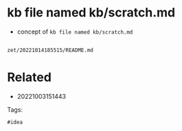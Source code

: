 # kb file named kb/scratch.md

- concept of `kb file named kb/scratch.md`

```
```

` zet/20221014185515/README.md `

# Related

- 20221003151443

Tags:

    #idea
